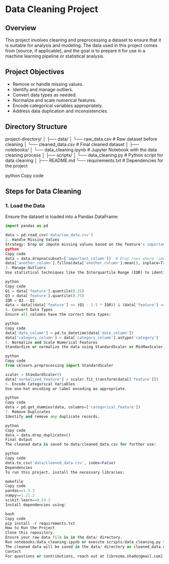 # Data Cleaning Project

## Overview
This project involves cleaning and preprocessing a dataset to ensure that it is suitable for analysis and modeling. The data used in this project comes from [source, if applicable], and the goal is to prepare it for use in a machine learning pipeline or statistical analysis.

## Project Objectives
- Remove or handle missing values.
- Identify and manage outliers.
- Convert data types as needed.
- Normalize and scale numerical features.
- Encode categorical variables appropriately.
- Address data duplication and inconsistencies.

## Directory Structure
project-directory/ │ ├── data/ │ └── raw_data.csv # Raw dataset before cleaning │ └── cleaned_data.csv # Final cleaned dataset │ ├── notebooks/ │ └── data_cleaning.ipynb # Jupyter Notebook with the data cleaning process │ ├── scripts/ │ └── data_cleaning.py # Python script for data cleaning │ ├── README.md └── requirements.txt # Dependencies for the project

python
Copy code

## Steps for Data Cleaning

### 1. Load the Data
Ensure the dataset is loaded into a Pandas DataFrame:
```python
import pandas as pd

data = pd.read_csv('data/raw_data.csv')
2. Handle Missing Values
Strategy: Drop or impute missing values based on the feature's importance and data distribution.
python
Copy code
data = data.dropna(subset=['important_column'])  # Drop rows where 'important_column' is missing
data['another_column'].fillna(data['another_column'].mean(), inplace=True)  # Impute with mean
3. Manage Outliers
Use statistical techniques like the Interquartile Range (IQR) to identify and cap extreme values.

python
Copy code
Q1 = data['feature'].quantile(0.25)
Q3 = data['feature'].quantile(0.75)
IQR = Q3 - Q1
data = data[(data['feature'] >= (Q1 - 1.5 * IQR)) & (data['feature'] <= (Q3 + 1.5 * IQR))]
4. Convert Data Types
Ensure all columns have the correct data types:

python
Copy code
data['date_column'] = pd.to_datetime(data['date_column'])
data['category_column'] = data['category_column'].astype('category')
5. Normalize and Scale Numerical Features
Standardize or normalize the data using StandardScaler or MinMaxScaler.

python
Copy code
from sklearn.preprocessing import StandardScaler

scaler = StandardScaler()
data['normalized_feature'] = scaler.fit_transform(data[['feature']])
6. Encode Categorical Variables
Use one-hot encoding or label encoding as appropriate.

python
Copy code
data = pd.get_dummies(data, columns=['categorical_feature'])
7. Remove Duplicates
Identify and remove any duplicate records.

python
Copy code
data = data.drop_duplicates()
Final Output
The cleaned data is saved to data/cleaned_data.csv for further use:

python
Copy code
data.to_csv('data/cleaned_data.csv', index=False)
Dependencies
To run this project, install the necessary libraries:

makefile
Copy code
pandas==1.3.3
numpy==1.21.2
scikit-learn==0.24.2
Install dependencies using:

bash
Copy code
pip install -r requirements.txt
How to Run the Project
Clone this repository.
Ensure your raw data file is in the data/ directory.
Run notebooks/data_cleaning.ipynb or execute scripts/data_cleaning.py to clean the data.
The cleaned data will be saved in the data/ directory as cleaned_data.csv.
Contact
For questions or contributions, reach out at [ibrezma.shado@gmail.com].

